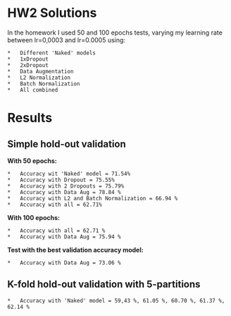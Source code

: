 # HW2 Solutions
In the homework I used 50 and 100 epochs tests, varying my learning rate between lr=0,0003 and lr=0.0005 using:
```
*   Different 'Naked' models
*   1xDropout
*   2xDropout
*   Data Augmentation
*   L2 Normalization
*   Batch Normalization
*   All combined 
```
# Results

## Simple hold-out validation

**With 50 epochs:**
```
*   Accuracy wit 'Naked' model = 71.54%
*   Accuracy with Dropout = 75.55%
*   Accuracy with 2 Dropouts = 75.79%
*   Accuracy with Data Aug = 78.84 %
*   Accuracy with L2 and Batch Normalization = 66.94 %
*   Accuracy with all = 62.71%
```
**With 100 epochs:**

```
*   Accuracy with all = 62.71 %
*   Accuracy with Data Aug = 75.94 % 
```

**Test with the best validation accuracy model:**
```
*   Accuracy with Data Aug = 73.06 %
```

## K-fold hold-out validation with 5-partitions
```
*   Accuracy with 'Naked' model = 59,43 %, 61.05 %, 60.70 %, 61.37 %, 62.14 %
